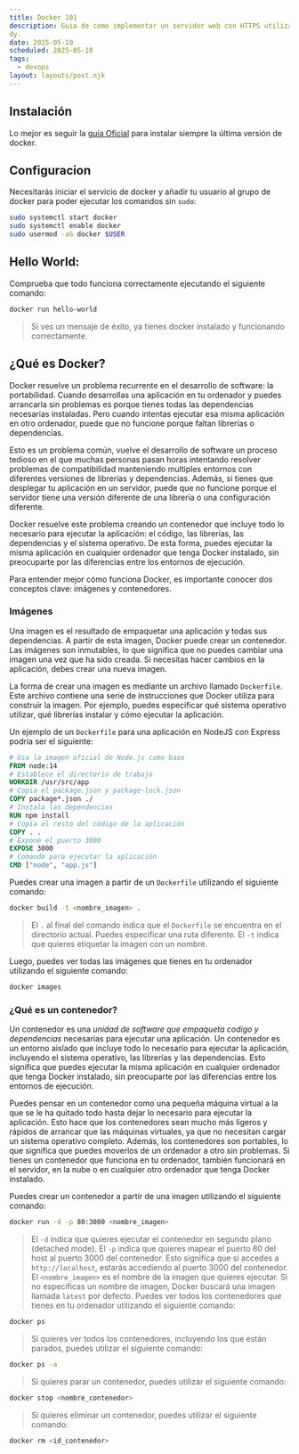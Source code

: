 ```yaml
---
title: Docker 101
description: Guia de como implementar un servidor web con HTTPS utilizando Cad
dy.
date: 2025-05-10
scheduled: 2025-05-10
tags:
  - devops
layout: layouts/post.njk
---
```


## Instalación

Lo mejor es seguir la [guia Oficial](https://docs.docker.com/engine/install/ubuntu/) para instalar siempre la última versión de docker.

## Configuracion

Necesitarás iniciar el servicio de docker y añadir tu usuario al grupo de docker para poder ejecutar los comandos sin `sudo`:

```bash
sudo systemctl start docker
sudo systemctl enable docker
sudo usermod -aG docker $USER
```

## Hello World:

Comprueba que todo funciona correctamente ejecutando el siguiente comando:

```bash
docker run hello-world
```

>Si ves un mensaje de éxito, ya tienes docker instalado y funcionando correctamente.

## ¿Qué es Docker?

Docker resuelve un problema recurrente en el desarrollo de software: la portabilidad. Cuando desarrollas una aplicación en tu ordenador y puedes arrancarla sin problemas es porque tienes todas las dependencias necesarias instaladas. Pero cuando intentas ejecutar esa misma aplicación en otro ordenador, puede que no funcione porque faltan librerías o dependencias.

Esto es un problema común, vuelve el desarrollo de software un proceso tedioso en el que muchas personas pasan horas intentando resolver problemas de compatibilidad manteniendo multiples entornos con diferentes versiones de librerías y dependencias. Además, si tienes que desplegar tu aplicación en un servidor, puede que no funcione porque el servidor tiene una versión diferente de una librería o una configuración diferente.

Docker resuelve este problema creando un contenedor que incluye todo lo necesario para ejecutar la aplicación: el código, las librerías, las dependencias y el sistema operativo. De esta forma, puedes ejecutar la misma aplicación en cualquier ordenador que tenga Docker instalado, sin preocuparte por las diferencias entre los entornos de ejecución.

Para entender mejor cómo funciona Docker, es importante conocer dos conceptos clave: imágenes y contenedores.

### Imágenes

Una imagen es el resultado de empaquetar una aplicación y todas sus dependencias. A partir de esta imagen, Docker puede crear un contenedor. Las imágenes son inmutables, lo que significa que no puedes cambiar una imagen una vez que ha sido creada. Si necesitas hacer cambios en la aplicación, debes crear una nueva imagen.

La forma de crear una imagen es mediante un archivo llamado `Dockerfile`. Este archivo contiene una serie de instrucciones que Docker utiliza para construir la imagen. Por ejemplo, puedes especificar qué sistema operativo utilizar, qué librerías instalar y cómo ejecutar la aplicación.

Un ejemplo de un `Dockerfile` para una aplicación en NodeJS con Express podría ser el siguiente:

```dockerfile
# Usa la imagen oficial de Node.js como base
FROM node:14
# Establece el directorio de trabajo
WORKDIR /usr/src/app
# Copia el package.json y package-lock.json
COPY package*.json ./
# Instala las dependencias
RUN npm install
# Copia el resto del código de la aplicación
COPY . .
# Expone el puerto 3000
EXPOSE 3000
# Comando para ejecutar la aplicación
CMD ["node", "app.js"]
```

Puedes crear una imagen a partir de un `Dockerfile` utilizando el siguiente comando:

```bash
docker build -t <nombre_imagen> .
```

> El `.` al final del comando indica que el `Dockerfile` se encuentra en el directorio actual. Puedes especificar una ruta diferente.
> El `-t` indica que quieres etiquetar la imagen con un nombre. 

Luego, puedes ver todas las imágenes que tienes en tu ordenador utilizando el siguiente comando:

```bash
docker images
```

### ¿Qué es un contenedor?

Un contenedor es una *unidad de software que empaqueta codigo y dependencias* necesarias para ejecutar una aplicación. Un contenedor es un entorno aislado que incluye todo lo necesario para ejecutar la aplicación, incluyendo el sistema operativo, las librerías y las dependencias. Esto significa que puedes ejecutar la misma aplicación en cualquier ordenador que tenga Docker instalado, sin preocuparte por las diferencias entre los entornos de ejecución.

Puedes pensar en un contenedor como una pequeña máquina virtual a la que se le ha quitado todo hasta dejar lo necesario para ejecutar la aplicación. Esto hace que los contenedores sean mucho más ligeros y rápidos de arrancar que las máquinas virtuales, ya que no necesitan cargar un sistema operativo completo. Además, los contenedores son portables, lo que significa que puedes moverlos de un ordenador a otro sin problemas. Si tienes un contenedor que funciona en tu ordenador, también funcionará en el servidor, en la nube o en cualquier otro ordenador que tenga Docker instalado.

Puedes crear un contenedor a partir de una imagen utilizando el siguiente comando:

```bash
docker run -d -p 80:3000 <nombre_imagen>
```

> El `-d` indica que quieres ejecutar el contenedor en segundo plano (detached mode).
> El `-p` indica que quieres mapear el puerto 80 del host al puerto 3000 del contenedor. Esto significa que si accedes a `http://localhost`, estarás accediendo al puerto 3000 del contenedor.
> El `<nombre_imagen>` es el nombre de la imagen que quieres ejecutar.
> Si no especificas un nombre de imagen, Docker buscará una imagen llamada `latest` por defecto.
> Puedes ver todos los contenedores que tienes en tu ordenador utilizando el siguiente comando:
```bash
docker ps
```
> Si quieres ver todos los contenedores, incluyendo los que están parados, puedes utilizar el siguiente comando:
```bash
docker ps -a
```
> Si quieres parar un contenedor, puedes utilizar el siguiente comando:
```bash
docker stop <nombre_contenedor>
```
> Si quieres eliminar un contenedor, puedes utilizar el siguiente comando:
```bash
docker rm <id_contenedor>
```
